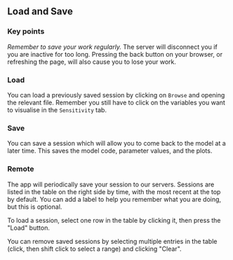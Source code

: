 ## Load and Save

### Key points

*Remember to save your work regularly.*
The server will disconnect you if you are inactive for too long.
Pressing the back button on your browser, or refreshing the page, will also cause you to lose your work.

### Load

You can load a previously saved session by clicking on `Browse` and opening the relevant file.
Remember you still have to click on the variables you want to visualise in the `Sensitivity` tab.

### Save

You can save a session which will allow you to come back to the model at a later time.
This saves the model code, parameter values, and the plots.

### Remote

The app will periodically save your session to our servers.  Sessions are listed in the table on the right side by time, with the most recent at the top by default.  You can add a label to help you remember what you are doing, but this is optional.

To load a session, select one row in the table by clicking it, then press the "Load" button.

You can remove saved sessions by selecting multiple entries in the table (click, then shift click to select a range) and clicking "Clear".
